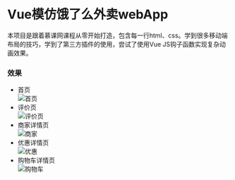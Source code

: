 # Vue模仿饿了么外卖webApp
本项目是跟着慕课网课程从零开始打造，包含每一行html、css。学到很多移动端布局的技巧，学到了第三方插件的使用，尝试了使用Vue JS钩子函数实现复杂动画效果。<br>
### 效果
* 首页<br>
![首页](https://github.com/AlbertXiao1994/IFE/blob/master/NuoMi/sell-app/resource/screenshot/home.png)
* 评价页<br>
![评价页](https://github.com/AlbertXiao1994/IFE/blob/master/NuoMi/sell-app/resource/screenshot/rating.png)
* 商家详情页<br>
![商家](https://github.com/AlbertXiao1994/IFE/blob/master/NuoMi/sell-app/resource/screenshot/seller.png)
* 优惠详情页<br>
![优惠](https://github.com/AlbertXiao1994/IFE/blob/master/NuoMi/sell-app/resource/screenshot/support.png)
* 购物车详情页<br>
![购物车](https://github.com/AlbertXiao1994/IFE/blob/master/NuoMi/sell-app/resource/screenshot/cart.png)
